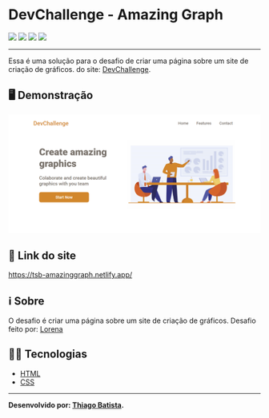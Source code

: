 # DevChallenge - Amazing Graph
![](https://img.shields.io/badge/HTML5-E34F26?style=for-the-badge&logo=html5&logoColor=white) ![](https://img.shields.io/badge/CSS3-1572B6?style=for-the-badge&logo=css3&logoColor=white) ![](https://img.shields.io/badge/Visual_Studio_Code-0078D4?style=for-the-badge&logo=visual%20studio%20code&logoColor=white) ![](https://img.shields.io/badge/Markdown-000000?style=for-the-badge&logo=markdown&logoColor=white)
***
Essa é uma solução para o desafio de criar uma página sobre um site de criação de gráficos. do site: [DevChallenge](https://www.devchallenge.com.br/). 

## 🖥️ Demonstração
![](/Resultados/AmazingGraph.png)

## 🔗 Link do site
https://tsb-amazinggraph.netlify.app/

## ℹ️ Sobre
O desafio é criar uma página sobre um site de criação de gráficos. Desafio feito por: [Lorena](https://github.com/Lorenalgm) 

## 👨‍💻 Tecnologias
* [HTML](https://developer.mozilla.org/pt-BR/docs/Web/HTML)
* [CSS](https://developer.mozilla.org/pt-BR/docs/Web/CSS)
***
**Desenvolvido por: [Thiago Batista](https://github.com/ThiagoSantosBatista/).**

